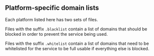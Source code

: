## Platform-specific domain lists

Each platform listed here has two sets of files.

Files with the suffix `.blacklist` contain a list of domains that should be blocked in order to prevent the service being used.

Files with the suffix `.whitelist` contain a list of domains that need to be whitelisted for the service to be full usable if everything else is blocked.
